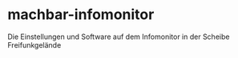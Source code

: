 # machbar-infomonitor
Die Einstellungen und Software auf dem Infomonitor in der Scheibe
Freifunkgelände
